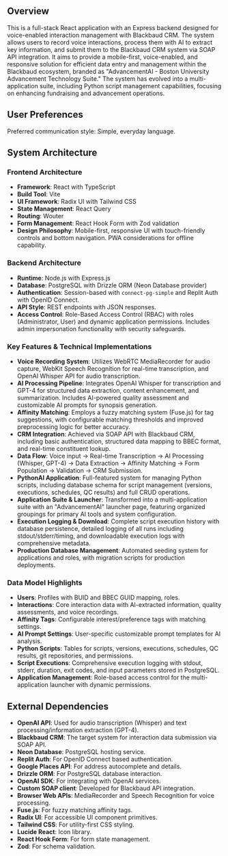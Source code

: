 ## Overview

This is a full-stack React application with an Express backend designed for voice-enabled interaction management with Blackbaud CRM. The system allows users to record voice interactions, process them with AI to extract key information, and submit them to the Blackbaud CRM system via SOAP API integration. It aims to provide a mobile-first, voice-enabled, and responsive solution for efficient data entry and management within the Blackbaud ecosystem, branded as "AdvancementAI - Boston University Advancement Technology Suite." The system has evolved into a multi-application suite, including Python script management capabilities, focusing on enhancing fundraising and advancement operations.

## User Preferences

Preferred communication style: Simple, everyday language.

## System Architecture

### Frontend Architecture
- **Framework**: React with TypeScript
- **Build Tool**: Vite
- **UI Framework**: Radix UI with Tailwind CSS
- **State Management**: React Query
- **Routing**: Wouter
- **Form Management**: React Hook Form with Zod validation
- **Design Philosophy**: Mobile-first, responsive UI with touch-friendly controls and bottom navigation. PWA considerations for offline capability.

### Backend Architecture
- **Runtime**: Node.js with Express.js
- **Database**: PostgreSQL with Drizzle ORM (Neon Database provider)
- **Authentication**: Session-based with `connect-pg-simple` and Replit Auth with OpenID Connect.
- **API Style**: REST endpoints with JSON responses.
- **Access Control**: Role-Based Access Control (RBAC) with roles (Administrator, User) and dynamic application permissions. Includes admin impersonation functionality with security safeguards.

### Key Features & Technical Implementations
- **Voice Recording System**: Utilizes WebRTC MediaRecorder for audio capture, WebKit Speech Recognition for real-time transcription, and OpenAI Whisper API for audio transcription.
- **AI Processing Pipeline**: Integrates OpenAI Whisper for transcription and GPT-4 for structured data extraction, content enhancement, and summarization. Includes AI-powered quality assessment and customizable AI prompts for synopsis generation.
- **Affinity Matching**: Employs a fuzzy matching system (Fuse.js) for tag suggestions, with configurable matching thresholds and improved preprocessing logic for better accuracy.
- **CRM Integration**: Achieved via SOAP API with Blackbaud CRM, including basic authentication, structured data mapping to BBEC format, and real-time constituent lookup.
- **Data Flow**: Voice input -> Real-time Transcription -> AI Processing (Whisper, GPT-4) -> Data Extraction -> Affinity Matching -> Form Population -> Validation -> CRM Submission.
- **PythonAI Application**: Full-featured system for managing Python scripts, including database schema for script management (versions, executions, schedules, QC results) and full CRUD operations.
- **Application Suite & Launcher**: Transformed into a multi-application suite with an "AdvancementAI" launcher page, featuring organized groupings for primary AI tools and system configuration.
- **Execution Logging & Download**: Complete script execution history with database persistence, detailed logging of all runs including stdout/stderr/timing, and downloadable execution logs with comprehensive metadata.
- **Production Database Management**: Automated seeding system for applications and roles, with migration scripts for production deployments.

### Data Model Highlights
- **Users**: Profiles with BUID and BBEC GUID mapping, roles.
- **Interactions**: Core interaction data with AI-extracted information, quality assessments, and voice recordings.
- **Affinity Tags**: Configurable interest/preference tags with matching settings.
- **AI Prompt Settings**: User-specific customizable prompt templates for AI analysis.
- **Python Scripts**: Tables for scripts, versions, executions, schedules, QC results, git repositories, and permissions.
- **Script Executions**: Comprehensive execution logging with stdout, stderr, duration, exit codes, and input parameters stored in PostgreSQL.
- **Application Management**: Role-based access control for the multi-application launcher with dynamic permissions.

## External Dependencies

- **OpenAI API**: Used for audio transcription (Whisper) and text processing/information extraction (GPT-4).
- **Blackbaud CRM**: The target system for interaction data submission via SOAP API.
- **Neon Database**: PostgreSQL hosting service.
- **Replit Auth**: For OpenID Connect based authentication.
- **Google Places API**: For address autocomplete and details.
- **Drizzle ORM**: For PostgreSQL database interaction.
- **OpenAI SDK**: For integrating with OpenAI services.
- **Custom SOAP client**: Developed for Blackbaud API integration.
- **Browser Web APIs**: MediaRecorder and Speech Recognition for voice processing.
- **Fuse.js**: For fuzzy matching affinity tags.
- **Radix UI**: For accessible UI component primitives.
- **Tailwind CSS**: For utility-first CSS styling.
- **Lucide React**: Icon library.
- **React Hook Form**: For form state management.
- **Zod**: For schema validation.